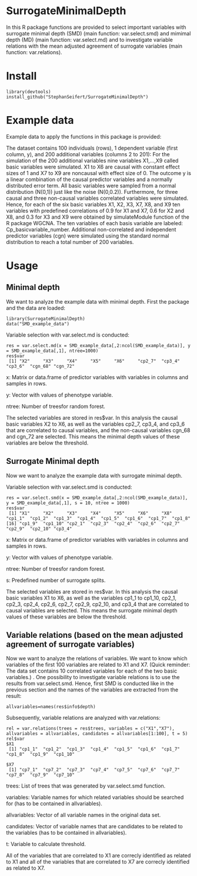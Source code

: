 # SurrogateMinimalDepth
In this R package functions are provided to select important variables with surrogate minimal depth (SMD) (main function: var.select.smd) and mimimal depth (MD) (main function: var.select.md) and to investigate variable relations  with the mean adjusted agreement of surrogate variables (main function: var.relations). 

# Install
```
library(devtools)
install_github("StephanSeifert/SurrogateMinimalDepth")
```

# Example data
Example data to apply the functions in this package is provided: 

The dataset contains 100 individuals (rows), 1 dependent variable (first column, y), and 200 additional variables (columns 2 to 201): For the simulation of the 200 additional variables nine variables X1,…,X9 called basic variables were simulated. X1 to X6 are causal with constant effect sizes of 1 and X7 to X9 are noncausal with effect size of 0. The outcome y is a linear combination of the causal predictor variables and a normally distributed error term. All basic variables were sampled from a normal distribution (N(0,1)) just like the noise (N(0,0.2)). Furthermore, for three causal and three non-causal variables correlated variables were simulated. Hence, for each of the six basic variables X1, X2, X3, X7, X8, and X9 ten variables with predefined correlations of 0.9 for X1 and X7, 0.6 for X2 and X8, and 0.3 for X3 and X9 were obtained by simulateModule function of the R package WGCNA. The ten variables of each basis variable are labeled: Cp_basicvariable_number. Additional non-correlated and independent predictor variables (cgn) were simulated using the standard normal distribution to reach a total number of 200 variables.

# Usage
## Minimal depth
We want to analyze the example data with minimal depth. 
First the package and the data are loaded:
```
library(SurrogateMinimalDepth)
data("SMD_example_data")
```
Variable selection with var.select.md is conducted:
```
res = var.select.md(x = SMD_example_data[,2:ncol(SMD_example_data)], y = SMD_example_data[,1], ntree=1000)
res$var
 [1] "X2"     "X3"     "X4"     "X5"     "X6"     "cp2_7"  "cp3_4"  "cp3_6"  "cgn_68" "cgn_72"
```

x: Matrix or data.frame of predictor variables with variables in columns and samples in rows. 

y: Vector with values of phenotype variable.

ntree: Number of treesfor random forest.

The selected variables are stored in res$var. In this analysis the causal basic variables X2 to X6, as well as the variables cp2_7, cp3_4, and cp3_6 that are correlated to causal variables, and the non-causal variables cgn_68 and cgn_72 are selected. This means the minimal depth values of these variables are below the threshold.  

## Surrogate Minimal depth
Now we want to analyze the example data with surrogate minimal depth. 

Variable selection with var.select.smd is conducted:
```
res = var.select.smd(x = SMD_example_data[,2:ncol(SMD_example_data)], y = SMD_example_data[,1], s = 10, ntree = 1000)
res$var
 [1] "X1"     "X2"     "X3"     "X4"     "X5"     "X6"     "X8"     "cp1_1"  "cp1_2"  "cp1_3"  "cp1_4"  "cp1_5"  "cp1_6"  "cp1_7"  "cp1_8" 
[16] "cp1_9"  "cp1_10" "cp2_1"  "cp2_3"  "cp2_4"  "cp2_6"  "cp2_7"  "cp2_9"  "cp2_10" "cp3_4" 
```
x: Matrix or data.frame of predictor variables with variables in columns and samples in rows. 

y: Vector with values of phenotype variable.

ntree: Number of treesfor random forest.

s: Predefined number of surrogate splits. 

The selected variables are stored in res$var. In this analysis the causal basic variables X1 to X6, as well as the variables cp1_1 to cp1_10, cp2_1, cp2_3, cp2_4, cp2_6, cp2_7, cp2_9, cp2_10, and cp3_4 that are correlated to causal variables are selected. This means the surrogate minimal depth values of these variables are below the threshold. 

## Variable relations (based on the mean adjusted agreement of surrogate variables)
Now we want to analyze the relations of variables. We want to know which variables of the first 100 variables are related to X1 and X7. (Quick reminder: The data set contains 10 correlated variables for each of the two basic variables.) . 
One possibility to investigate variable relations is to use the results from var.select.smd. Hence, first SMD is conducted like in the previous section and the names of the variables are extracted from the result:

```
allvariables=names(res$info$depth)
```
Subsequently, variable relations are analyzed with var.relations:

```
rel = var.relations(trees = res$trees, variables = c("X1","X7"), allvariables = allvariables, candidates = allvariables[1:100], t = 5)
rel$var
$X1
 [1] "cp1_1"  "cp1_2"  "cp1_3"  "cp1_4"  "cp1_5"  "cp1_6"  "cp1_7"  "cp1_8"  "cp1_9"  "cp1_10"

$X7
 [1] "cp7_1"  "cp7_2"  "cp7_3"  "cp7_4"  "cp7_5"  "cp7_6"  "cp7_7"  "cp7_8"  "cp7_9"  "cp7_10"
```
trees:	List of trees that was generated by var.select.smd function. 

variables:	Variable names for which related variables should be searched for (has to be contained in allvariables).

allvariables: Vector of all variable names in the original data set.

candidates: Vector of variable names that are candidates to be related to the variables (has to be contained in allvariables).

t: Variable to calculate threshold.

All of the variables that are correlated to X1 are correcly identified as related to X1 and all of the variables that are correlated to X7 are correcly identified as related to X7. 
